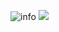 ![info](https://github-readme-stats.vercel.app/api?username=CasterWx&show_icons=true&count_private=true&hide=prs&theme=default_repocard)
![](https://visitor-badge.glitch.me/badge?page_id=CasterWx.readme)
